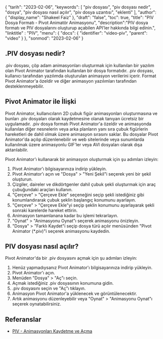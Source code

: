 {
"tarih": "2023-02-06",
  "keywords": [
"piv dosyası",
"piv dosyası nedir",
"dosya",
"piv dosyası nasıl açılır",
"piv dosya uzantısı",
"eklenti"
],
  "author": {
"display_name": "Shakeel Faiz"
},
"draft": "false",
"toc": true,
"title": "PIV Dosya Formatı - Pivot Animatör Animasyonu",
  "description":"PIV dosya formatı ve PIV dosyalarını oluşturup açabilen API'ler hakkında bilgi edinin.",
"linktitle" : "PIV",
  "menu": {
    "docs": {
      "identifier": "video-piv",
      "parent": "video"
}
},
"sonmod": "2023-02-06"
}

## .PIV dosyası nedir?

.piv dosyası, çöp adam animasyonları oluşturmak için kullanılan bir yazılım olan Pivot Animator tarafından kullanılan bir dosya formatıdır. .piv dosyası, kullanıcı tarafından yazılımda oluşturulan animasyon verilerini içerir. Format Pivot Animator'a özeldir ve diğer animasyon yazılımları tarafından desteklenmeyebilir.

## Pivot Animator ile İlişki

Pivot Animator, kullanıcıların 2D çubuk figür animasyonları oluşturmasına ve bunları .piv dosyaları olarak kaydetmesine olanak tanıyan ücretsiz bir uygulamadır. .piv dosya formatı Pivot Animator'a özeldir ve animasyonda kullanılan diğer nesnelerin veya arka planların yanı sıra çubuk figürlerin hareketleri de dahil olmak üzere animasyon sırasını saklar. Bu dosyalar Pivot Animator'da açılıp düzenlenebilir ve web sitelerinde veya sunumlarda kullanılmak üzere animasyonlu GIF'ler veya AVI dosyaları olarak dışa aktarılabilir.

Pivot Animator'ı kullanarak bir animasyon oluşturmak için şu adımları izleyin:

1. Pivot Animator'ı bilgisayarınıza indirip yükleyin.
2. Pivot Animator'ı açın ve "Dosya" > "Yeni Şekil"i seçerek yeni bir şekil oluşturun.
3. Çizgiler, daireler ve dikdörtgenler dahil çubuk şekli oluşturmak için araç çubuğundaki araçları kullanın.
4. "Çerçeve" > "Çerçeve Ekle" seçeneğini seçip şekli istediğiniz gibi konumlandırarak çubuk şeklin başlangıç konumunu ayarlayın.
5. "Çerçeve" > "Çerçeve Ekle"yi seçip şeklin konumunu ayarlayarak şekli sonraki karelerde hareket ettirin.
6. Animasyon tamamlanana kadar bu işlemi tekrarlayın.
7. "Oynat" > "Animasyonu Oynat"ı seçerek animasyonu önizleyin.
8. "Dosya" > "Farklı Kaydet"i seçip dosya türü açılır menüsünden "Pivot Animator (*.piv)"i seçerek animasyonu kaydedin.

## PIV dosyası nasıl açılır?

Pivot Animator'da bir .piv dosyasını açmak için şu adımları izleyin:

1. Henüz yapmadıysanız Pivot Animator'ı bilgisayarınıza indirip yükleyin.
2. Pivot Animator'ı açın.
3. Menüden "Dosya" > "Aç"ı seçin.
4. Açmak istediğiniz .piv dosyasının konumuna gidin.
5. .piv dosyasını seçin ve "Aç"ı tıklayın.
6. Animasyon Pivot Animator'a yüklenecek ve görüntülenecektir.
7. Artık animasyonu düzenleyebilir veya "Oynat" > "Animasyonu Oynat"ı seçerek oynatabilirsiniz.

## Referanslar
* [PIV - Animasyonları Kaydetme ve Açma](https://pivotanimator.net/help4-2/saving___opening_animations.htm)

